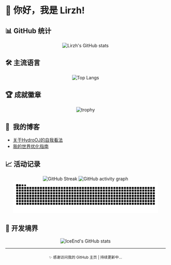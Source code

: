 # 👋 你好，我是 Lirzh!

## 📊 GitHub 统计
<div align="center">
  <img src="https://github-readme-stats.vercel.app/api?username=Lirzh&show_icons=true&theme=default&count_private=true" alt="Lirzh's GitHub stats" width="60%" />
</div>

## 🛠️ 主流语言
<div align="center">
  <img src="https://github-readme-stats.vercel.app/api/top-langs/?username=Lirzh&layout=compact&theme=default&langs_count=8" alt="Top Langs" width="45%" />
</div>

## 🏆 成就徽章
<div align="center">
  <img src="https://github-profile-trophy.vercel.app/?username=lirzh&theme=flat&column=7&margin-w=15&margin-h=15" alt="trophy" />
</div>

## 📕 &nbsp;**我的博客**
<!-- BLOG-POST-LIST:START -->
- [关于HydroOJ的自我看法](https://drop.i996.me//article/HydroOJ-1)
- [我的世界优化指南](https://drop.i996.me//article/mc-1)
<!-- BLOG-POST-LIST:END -->

## 📈 活动记录
<div align="center">
  <img src="https://streak-stats.demolab.com/?user=Lirzh" alt="GitHub Streak" width="50%" />
  <img src="https://github-readme-activity-graph.vercel.app/graph?username=lirzh&theme=github-light&hide_border=true" alt="GitHub activity graph" width="90%" />
  
  <!-- 贡献蛇形动画 -->
  <picture>
    <source media="(prefers-color-scheme: dark)" srcset="https://raw.githubusercontent.com/Peter-JXL/Peter-JXL/output/github-contribution-grid-snake-dark.svg">
    <source media="(prefers-color-scheme: light)" srcset="https://raw.githubusercontent.com/Peter-JXL/Peter-JXL/output/github-contribution-grid-snake.svg">
    <img alt="GitHub contribution grid snake animation" src="https://raw.githubusercontent.com/Peter-JXL/Peter-JXL/output/github-contribution-grid-snake.svg" width="90%" />
  </picture>
</div>

## 🚀 开发境界
<div align="center">
  <img src="https://github-immortality.vercel.app/api?username=lirzh" alt="IceEnd's GitHub stats" width="50%" />
</div>

---

<div align="center">
  <sub>✨ 感谢访问我的 GitHub 主页 | 持续更新中...</sub>
</div>
